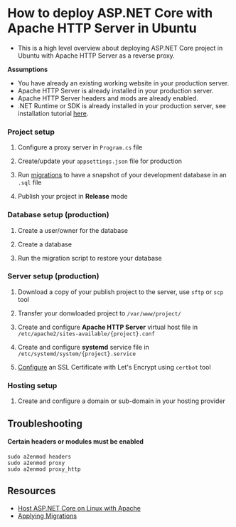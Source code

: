 # How to deploy ASP.NET Core with Apache HTTP Server in Ubuntu
- This is a high level overview about deploying ASP.NET Core project in Ubuntu with Apache HTTP Server as a reverse proxy.

**Assumptions**

- You have already an existing working website in your production server.
- Apache HTTP Server is already installed in your production server.
- Apache HTTP Server headers and mods are already enabled.
- .NET Runtime or SDK is already installed in your production server, see installation tutorial [here]((https://learn.microsoft.com/en-us/dotnet/core/install/linux-ubuntu)).


### Project setup

1. Configure a proxy server in `Program.cs` file

2. Create/update your `appsettings.json` file for production

3. Run [migrations](https://learn.microsoft.com/en-us/ef/core/managing-schemas/migrations/applying?tabs=vs) to have a snapshot of your development database in an `.sql` file

4. Publish your project in **Release** mode

### Database setup (production)

1. Create a user/owner for the database

2. Create a database

3. Run the migration script to restore your database

### Server setup (production)

1. Download a copy of your publish project to the server, use `sftp` or `scp` tool

2. Transfer your donwloaded project to `/var/www/project/`

3. Create and configure **Apache HTTP Server** virtual host file in `/etc/apache2/sites-available/{project}.conf`

4. Create and configure **systemd** service file in `/etc/systemd/system/{project}.service`

5. [Configure](https://github.com/jerobado/Study/blob/main/Let's%20Encrypt/How%20to%20setup%20Apache%20with%20Let's%20Encrypt%20on%20Ubuntu.md) an SSL Certificate with Let's Encrypt using `certbot` tool

### Hosting setup

1. Create and configure a domain or sub-domain in your hosting provider

## Troubleshooting

#### Certain headers or modules must be enabled
```
sudo a2enmod headers
sudo a2enmod proxy
sudo a2enmod proxy_http
```

## Resources
- [Host ASP.NET Core on Linux with Apache](https://learn.microsoft.com/en-us/aspnet/core/host-and-deploy/linux-apache?view=aspnetcore-6.0)
- [Applying Migrations](https://learn.microsoft.com/en-us/ef/core/managing-schemas/migrations/applying?tabs=vs)